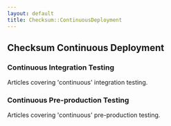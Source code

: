 ```yaml
---
layout: default
title: Checksum::ContinuousDeployment
---
```


## Checksum Continuous Deployment

### Continuous Integration Testing

Articles covering 'continuous' integration testing.

### Continuous Pre-production Testing

Articles covering 'continuous' pre-production testing.
